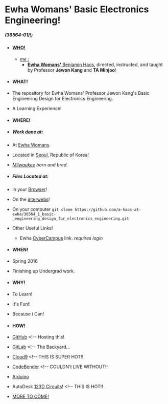 # Ewha Womans' Basic Electronics Engineering!

<html>

<!-- ToDo: Figure out this a bit more...-->
<div><p><h5>(36564-01)<a href="https://a-haos-at-ewha.github.io/36564_1_basic-_engineering_design_for_electronics_engineering/index.html" target="_blank">!&iexcl;</h5></p></div>
</html>

* #### WHO!
    * *me :*
        * **Ewha Womans'** [Benjamin Haos](http://koreahaos.github.io/), directed, instructed, and taught by Professor **Jewon Kang** and **TA Minjoo**!

* #### WHAT!

* The repository for Ewha Womans' Professor Jewon Kang's Basic Engineeirng Design for Electronics Engineering.
* A Learning Experience!

* #### WHERE!

* ##### Work done at:

* At [Ewha Womans](http://www.ewha.ac.kr/).
* Located in [Seoul](https://gist.github.com/anonymous/a43f407eca47d0a6c292a6512bfdf1a8), Republic of Korea!
* *[Milwaukee](https://gist.github.com/65bda82c4b2307c5c5e8533080044d36) born and bred.*

* ##### Files Located at:

* In your [Browser](https://a-haos-at-ewha.github.io/36564_1_basic-_engineering_design_for_electronics_engineering/)!
* On the [interwebs](https://github.com/a-haos-at-ewha/36564_1_basic-_engineering_design_for_electronics_engineering)!
* On your computer ```git clone https://github.com/a-haos-at-ewha/36564_1_basic-_engineering_design_for_electronics_engineering.git```
* Other Useful Links!
    * Ewha [CyberCampus](http://cyber.ewha.ac.kr/course/view.php?id=35971) link. *requires login*

* #### WHEN!

* Spring 2016
* Finishing up Undergrad work.

* #### WHY!

* To Learn!
* It's Fun!!
* Because i Can!

* #### HOW!

* [GitHub](https://github.com/KoreaHaos) <!-- Hosting this!
* [GitLab](https://gitlab.com/u/koreahaos) <!-- The Backyard...
* [Cloud9](https://c9.io/) <!-- THIS IS SUPER HOT!!
* [CodeBender](https://codebender.cc/home)  <!-- COULDN't LIVE WITHOUT!!
* [Arduino](https://www.arduino.cc/)
* AutoDesk [123D Circuits](https://123d.circuits.io/)! <!-- THIS IS HOT!!
* [MORE TO COME!](http://www.am.ics.keio.ac.jp/~keimiya/researchnote/wp-content/uploads/2013/07/Keepcalmwritecode_1920_10801.png)

